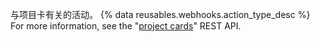 与项目卡有关的活动。 {% data reusables.webhooks.action_type_desc %} For more information, see the "[project cards](/v3/projects/cards)" REST API.
